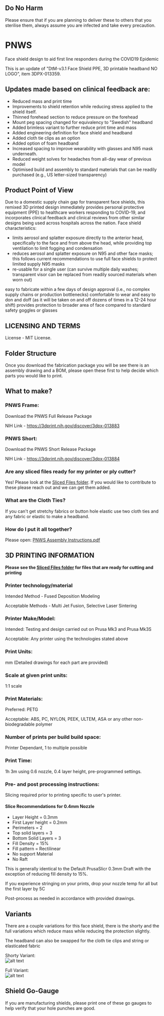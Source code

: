 ## Do No Harm
Please ensure that if you are planning to deliver these to others that you sterilise them, always assume you are infected and take every precaution.

# PNWS
Face shield design to aid first line responders during the COVID19 Epidemic

This is an update of "DtM-v3.1 Face Shield PPE, 3D printable headband NO LOGO", item 
3DPX-013359. 

## Updates made based on clinical feedback are:
* Reduced mass and print time
* Improvements to shield retention while reducing stress applied to the shield itself.
* Thinned forehead section to reduce pressure on the forehead
* Mount peg spacing changed for equivalency to "Swedish" headband
* Added brimless variant to further reduce print time and mass
* Added engineering definition for face shield and headband
* Added cloth tie clips as an option
* Added option of foam headband
* Increased spacing to improve wearability with glasses and N95 mask underneath.
* Reduced weight solves for headaches from all-day wear of previous model 
* Optimised build and assembly to standard materials that can be readily purchased (e.g., US letter-sized transparency) 
 
## Product Point of View
Due to a domestic supply chain gap for transparent face shields, this remixed 3D printed design immediately provides personal protective equipment (PPE) to healthcare workers responding to COVID-19, and incorporates clinical feedback and clinical reviews from other similar designs being used across hospitals across the nation. Face shield characteristics: 
* limits aerosol and splatter exposure directly to the anterior head, specifically to the face and from above the head, while providing top ventilation to limit fogging and condensation
* reduces aerosol and splatter exposure on N95 and other face masks; this follows current recommendations to use full face shields to protect limited supply N95 masks
* re-usable for a single user (can survive multiple daily washes; transparent visor can be replaced from readily sourced materials when worn out)

easy to fabricate within a few days of design approval (i.e., no complex supply chains or production bottlenecks)
comfortable to wear and easy to don and doff (as it will be taken on and off dozens of times in a 12-24 hour shift)
provides protection to broader area of face compared to standard safety goggles or glasses

## LICENSING AND TERMS
License - MIT License.

## Folder Structure
Once you download the fabrication package you will be see there is an assembly drawing and a BOM, please open these first to help decide which parts you would like to print.

## What to make?

### PNWS Frame:
Download the PNWS Full Release Package

NIH Link - https://3dprint.nih.gov/discover/3dpx-013883

### PNWS Short:
Download the PNWS Short Release Package

NIH Link - https://3dprint.nih.gov/discover/3dpx-013884

### Are any sliced files ready for my printer or ply cutter?

Yes! Please look at the [Sliced Files folder](https://github.com/mrjonny2/PNWS/tree/master/Sliced%20Files).  If you would like to contribute to these please reach out and we can get them added.

### What are the Cloth Ties?
If you can't get stretchy fabrics or button hole elastic use two cloth ties and any fabric or elastic to make a headband.

### How do I put it all together?
Please open: [PNWS Assembly Instructions.pdf](https://github.com/mrjonny2/PNWS/blob/master/PNWS%20Assembly%20Instructions.pdf)


## 3D PRINTING INFORMATION
__Please see the [Sliced Files folder](https://github.com/mrjonny2/PNWS/tree/master/Sliced%20Files) for files that are ready for cutting and printing__
### Printer technology/material
Intended Method - Fused Deposition Modeling

Acceptable Methods - Multi Jet Fusion, Selective Laser Sintering
### Printer Make/Model:
Intended: Testing and design carried out on Prusa Mk3 and Prusa Mk3S

Acceptable: Any printer using the technologies stated above
### Print Units:
mm (Detailed drawings for each part are provided)
### Scale at given print units:
1:1 scale
### Print Materials:
Preferred: PETG

Acceptable: ABS, PC, NYLON, PEEK, ULTEM, ASA or any other non-biodegradable polymer
### Number of prints per build build space:
Printer Dependant, 1 to multiple possible
### Print Time:
1h 3m using 0.6 nozzle, 0.4 layer height, pre-programmed settings.
### Pre- and post processing instructions:
Slicing required prior to printing specific to user's printer.   
#### Slice Recommendations for 0.4mm Nozzle
* Layer Height = 0.3mm
* First Layer height = 0.2mm
* Perimeters = 2
* Top solid layers = 3
* Bottom Solid Layers = 3
* Fill Density = 15%
* Fill pattern = Rectilinear
* No support Material
* No Raft    

This is generally identical to the Default PrusaSlicr 0.3mm Draft with the exception of reducing fill density to 15%.    

If you experience stringing on your prints, drop your nozzle temp for all but the first layer by 5C


Post-process as needed in accordance with provided drawings.

## Variants
There are a couple variations for this face shield, there is the shorty and the full variations which reduce mass while reducing the protection slightly.

The headband can also be swapped for the cloth tie clips and string or elasticated fabric

Shorty Variant:  
![alt text][Shorty]

[Shorty]: https://raw.githubusercontent.com/mrjonny2/PNWS/master/images/R2-Short.jpeg "Shorty Variant"

Full Variant:  
![alt text][Full]

[Full]: https://raw.githubusercontent.com/mrjonny2/PNWS/master/images/R2-Full.jpeg "Full Variant"

## Shield Go-Gauge

If you are manufacturing shields, please print one of these go gauges to help verify that your hole punches are good.
